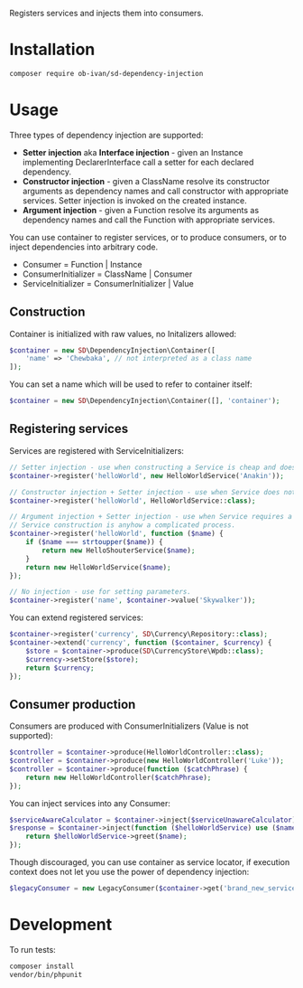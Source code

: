 Registers services and injects them into consumers.

Installation
============

```bash
composer require ob-ivan/sd-dependency-injection
```

Usage
=====

Three types of dependency injection are supported:
- **Setter injection** aka **Interface injection** - given an Instance implementing DeclarerInterface
  call a setter for each declared dependency.
- **Constructor injection** - given a ClassName resolve its constructor arguments as dependency
  names and call constructor with appropriate services. Setter injection is invoked on the
  created instance.
- **Argument injection** - given a Function resolve its arguments as dependency names and call
  the Function with appropriate services.

You can use container to register services, or to produce consumers, or to inject dependencies
into arbitrary code.

- Consumer = Function | Instance
- ConsumerInitializer = ClassName | Consumer
- ServiceInitializer = ConsumerInitializer | Value

Construction
------------
Container is initialized with raw values, no Initalizers allowed:

```php
$container = new SD\DependencyInjection\Container([
    'name' => 'Chewbaka', // not interpreted as a class name
]);
```

You can set a name which will be used to refer to container itself:

```php
$container = new SD\DependencyInjection\Container([], 'container');
```

Registering services
--------------------
Services are registered with ServiceInitializers:

```php
// Setter injection - use when constructing a Service is cheap and doesn't involve resource allocating.
$container->register('helloWorld', new HelloWorldService('Anakin'));

// Constructor injection + Setter injection - use when Service does not require constructor arguments.
$container->register('helloWorld', HelloWorldService::class);

// Argument injection + Setter injection - use when Service requires a constructor argument or
// Service construction is anyhow a complicated process.
$container->register('helloWorld', function ($name) {
    if ($name === strtoupper($name)) {
        return new HelloShouterService($name);
    }
    return new HelloWorldService($name);
});

// No injection - use for setting parameters.
$container->register('name', $container->value('Skywalker'));
```

You can extend registered services:

```php
$container->register('currency', SD\Currency\Repository::class);
$container->extend('currency', function ($container, $currency) {
    $store = $container->produce(SD\CurrencyStore\Wpdb::class);
    $currency->setStore($store);
    return $currency;
});
```

Consumer production
-------------------
Consumers are produced with ConsumerInitializers (Value is not supported):

```php
$controller = $container->produce(HelloWorldController::class);
$controller = $container->produce(new HelloWorldController('Luke'));
$controller = $container->produce(function ($catchPhrase) {
    return new HelloWorldController($catchPhrase);
});
```

You can inject services into any Consumer:

```php
$serviceAwareCalculator = $container->inject($serviceUnawareCalculator);
$response = $container->inject(function ($helloWorldService) use ($name) {
    return $helloWorldService->greet($name);
});
```

Though discouraged, you can use container as service locator, if execution context does not let
you use the power of dependency injection:

```php
$legacyConsumer = new LegacyConsumer($container->get('brand_new_service'));
```

Development
===========
To run tests:

```bash
composer install
vendor/bin/phpunit
```
